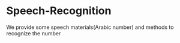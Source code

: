 # Speech-Recognition
We provide some speech materials(Arabic number) and methods to recognize the number
